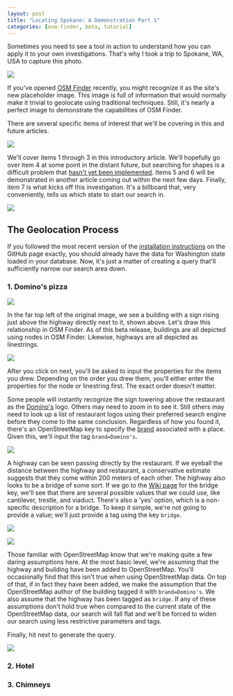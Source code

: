 ```yaml
---
layout: post
title: "Locating Spokane: A Demonstration Part 1"
categories: [osm-finder, beta, tutorial]
---
```


Sometimes you need to see a tool in action to understand how you can apply it to your own investigations. That's why I took a trip to Spokane, WA, USA to capture this photo.

![](/blog/images/2022-01-27-Spokane_WA_US.jpg)

If you've opened [OSM Finder](https://osm-finder.netlify.app/) recently, you might recognize it as the site's new placeholder image. This image is full of information that would normally make it trivial to geolocate using traditional techniques. Still, it's nearly a perfect image to demonstrate the capabilities of OSM Finder.

There are several specific items of interest that we'll be covering in this and future articles.

![](/blog/images/2022-01-27-highlighted.jpg)

We'll cover items 1 through 3 in this introductory article. We'll hopefully go over item 4 at some point in the distant future, but searching for shapes is a difficult problem that [hasn't yet been implemented](https://xetnus.github.io/blog/introducing-osm-finder-beta/#future-work). Items 5 and 6 will be demonstrated in another article coming out within the next few days. Finally, item 7 is what kicks off this investigation. It's a billboard that, very conveniently, tells us which state to start our search in.

![](/blog/images/2022-01-27-billboard.jpg)

## The Geolocation Process

If you followed the most recent version of the [installation instructions](https://github.com/Xetnus/osm-finder#installation) on the GitHub page exactly, you should already have the data for Washington state loaded in your database. Now, it's just a matter of creating a query that'll sufficiently narrow our search area down.

### 1. Domino's pizza

![](/blog/images/2022-01-27-dominos-sign.jpg)

In the far top left of the original image, we see a building with a sign rising just above the highway directly next to it, shown above. Let's draw this relationship in OSM Finder. As of this beta release, buildings are all depicted using nodes in OSM Finder. Likewise, highways are all depicted as linestrings.

![](/blog/images/2022-01-27-dominos-annotated.jpg)

After you click on next, you'll be asked to input the properties for the items you drew. Depending on the order you drew them, you'll either enter the properties for the node or linestring first. The exact order doesn't matter.

Some people will instantly recognize the sign towering above the restaurant as the [Domino's](https://en.wikipedia.org/wiki/Domino%27s) logo. Others may need to zoom in to see it. Still others may need to look up a list of restaurant logos using their preferred search engine before they come to the same conclusion. Regardless of how you found it, there's an OpenStreetMap key to specify the [brand](https://wiki.openstreetmap.org/wiki/Key:brand) associated with a place. Given this, we'll input the tag `brand=Domino's`.

![](/blog/images/2022-01-27-dominos-node-properties.jpg)

A highway can be seen passing directly by the restaurant. If we eyeball the distance between the highway and restaurant, a conservative estimate suggests that they come within 200 meters of each other. The highway also looks to be a bridge of some sort. If we go to the [Wiki page](https://wiki.openstreetmap.org/wiki/Key:bridge) for the bridge key, we'll see that there are several possible values that we could use, like cantilever, trestle, and viaduct. There's also a 'yes' option, which is a non-specific description for a bridge. To keep it simple, we're not going to provide a value; we'll just provide a tag using the key `bridge`.

![](/blog/images/2022-01-27-dominos-linestring-properties.jpg)

![](/blog/images/2022-01-27-dominos-relationship.jpg)

Those familiar with OpenStreetMap know that we're making quite a few daring assumptions here. At the most basic level, we're assuming that the highway and building have been added to OpenStreetMap. You'll occasionally find that this isn't true when using OpenStreetMap data. On top of that, if in fact they have been added, we make the assumption that the OpenStreetMap author of the building tagged it with `brand=Domino's`. We also assume that the highway has been tagged as `bridge`. If any of these assumptions don't hold true when compared to the current state of the OpenStreetMap data, our search will fall flat and we'll be forced to widen our search using less restrictive parameters and tags. 

Finally, hit next to generate the query.

![](/blog/images/2022-01-27-dominos-query.jpg)

### 2. Hotel

### 3. Chimneys

